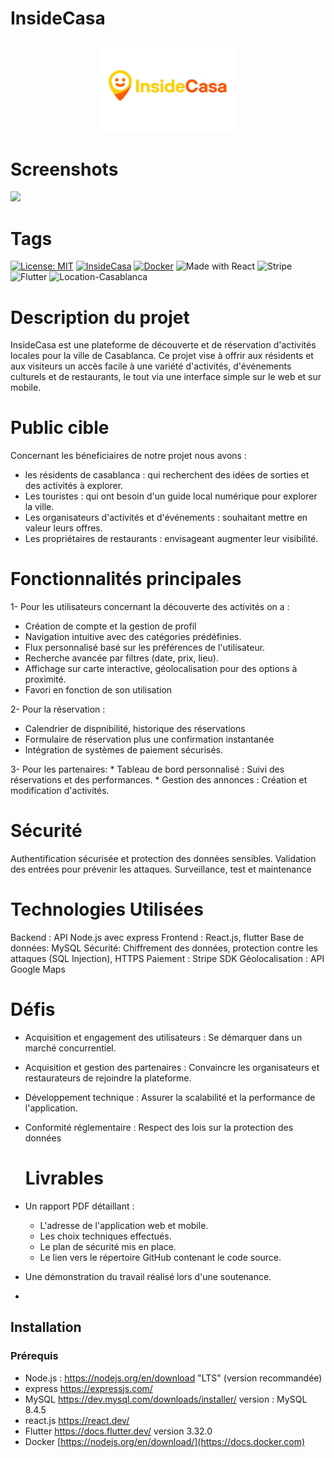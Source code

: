 # InsideCasa

<p align="center">
  <img src="./assets/logo.jpg" width="220" alt="InsideCasa Logo">
</p>

# Screenshots
![](./screenshots/capture1.png)


# Tags

[![License: MIT](https://img.shields.io/badge/License-MIT-yellow.svg)](https://github.com/WangIk/InsideCasa/blob/main/LICENSE)
[![InsideCasa](https://img.shields.io/badge/InsideCasa-v1.0-blue)](https://github.com/WangIk/InsideCasa)
[![Docker](https://img.shields.io/badge/Docker-backend-blue?logo=docker)](https://github.com/WangIk/InsideCasa/tree/main/backend)
![Made with React](https://img.shields.io/badge/Made%20with-React-61DAFB?logo=react)
![Stripe](https://img.shields.io/badge/Payments-Stripe-008CDD?logo=stripe)
![Flutter](https://img.shields.io/badge/Mobile-Flutter-02569B?logo=flutter)
![Location-Casablanca](https://img.shields.io/badge/City-Casablanca-green)

# Description du projet 

InsideCasa est une plateforme de découverte et de réservation d'activités locales pour la ville de Casablanca. Ce projet vise à offrir aux résidents et aux visiteurs un accès facile à une variété d'activités, d'événements culturels et de restaurants, le tout via une interface simple sur le web et sur mobile.

# Public cible

Concernant les béneficiaires de notre projet nous avons :
- les résidents de casablanca : qui recherchent des idées de sorties et des activités à explorer.
- Les touristes : qui ont besoin d'un guide local numérique pour explorer la ville.
- Les organisateurs d'activités et d'événements : souhaitant mettre en valeur leurs offres.
- Les propriétaires de restaurants : envisageant augmenter leur visibilité.

  
# Fonctionnalités principales 

  1- Pour les utilisateurs concernant la découverte des activités on a :
   * Création de compte et la gestion de profil
   * Navigation intuitive avec des catégories prédéfinies.
   * Flux personnalisé basé sur les préférences de l'utilisateur.
   * Recherche avancée par filtres (date, prix, lieu).
   * Affichage sur carte interactive, géolocalisation pour des options à proximité.
   * Favori en fonction de son utilisation 

  2- Pour la réservation : 
  
   * Calendrier de dispnibilité, historique des réservations
   * Formulaire de réservation plus une confirmation instantanée
   * Intégration de systèmes de paiement sécurisés.
     
  3- Pour les partenaires:
    * Tableau de bord personnalisé : Suivi des réservations et des performances.
    * Gestion des annonces : Création et modification d'activités.
  
# Sécurité
  Authentification sécurisée et protection des données sensibles.
  Validation des entrées pour prévenir les attaques.
  Surveillance, test et maintenance 

# Technologies Utilisées
 Backend : API Node.js avec express
 Frontend : React.js,  flutter 
 Base de données: MySQL
 Sécurité: Chiffrement des données, protection contre les attaques (SQL Injection), HTTPS 
 Paiement : Stripe SDK
 Géolocalisation : API Google Maps

# Défis
- Acquisition et engagement des utilisateurs : Se démarquer dans un marché concurrentiel.
- Acquisition et gestion des partenaires : Convaincre les organisateurs et restaurateurs de rejoindre la plateforme.
- Développement technique : Assurer la scalabilité et la performance de l'application.
- Conformité réglementaire : Respect des lois sur la protection des données

  # Livrables
- Un rapport PDF détaillant :
  - L'adresse de l'application web et mobile.
  - Les choix techniques effectués.
  - Le plan de sécurité mis en place.
  - Le lien vers le répertoire GitHub contenant le code source.

- Une démonstration du travail réalisé lors d'une soutenance.
- 
## Installation

### Prérequis
- Node.js : https://nodejs.org/en/download "LTS" (version recommandée)
- express https://expressjs.com/ 
- MySQL https://dev.mysql.com/downloads/installer/ version : MySQL 8.4.5
- react.js https://react.dev/
- Flutter https://docs.flutter.dev/  version 3.32.0
- Docker [https://nodejs.org/en/download/](https://docs.docker.com)
  
